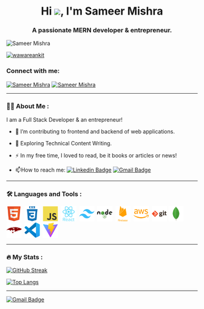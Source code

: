 <h1 align="center">Hi <img src="https://media.giphy.com/media/hvRJCLFzcasrR4ia7z/giphy.gif" width="30px"/>, I'm Sameer Mishra</h1>
<h3 align="center">A passionate MERN developer & entrepreneur.</h3>

<p align="left"> <img src="https://komarev.com/ghpvc/?username=sameer-mishra1&label=Profile%20views&color=0e75b6&style=flat" alt="Sameer Mishra" /> </p>

<p align="left"> <a href="https://www.linkedin.com/in/sameer-/" target="blank"><img src="https://img.shields.io/twitter/follow/sameer-?logo=linkedin&style=for-the-badge" alt="wawareankit" /></a> </p>
  
  <h3 align="left">Connect with me:</h3>
<p align="left">
<a href="https://www.linkedin.com/in/sameer-" target="blank">
  <img align="center" src="https://raw.githubusercontent.com/rahuldkjain/github-profile-readme-generator/master/src/images/icons/Social/linked-in-alt.svg" alt="Sameer Mishra" height="30" width="40" /></a>
<a href="https://www.instagram.com/sameer_mishraa/" target="blank"><img align="center" src="https://raw.githubusercontent.com/rahuldkjain/github-profile-readme-generator/master/src/images/icons/Social/instagram.svg" alt="Sameer Mishra" height="30" width="40" /></a>
</p>



</div>

---
### :man_technologist: About Me :
I am a Full Stack Developer & an entrepreneur!
- :telescope: I’m contributing to frontend and backend of web applications.

- :seedling: Exploring Technical Content Writing.

- :zap: In my free time, I loved to read, be it books or articles or news!

- :mailbox:How to reach me: [![Linkedin Badge](https://img.shields.io/badge/-LinkedIn-blue?style=flat&logo=Linkedin&logoColor=white)](https://www.linkedin.com/in/sameer-) [![Gmail Badge](https://img.shields.io/badge/-Gmail-white?style=flat&logo=Gmail&logoColor=red)](mailto:sameermishra6666@gmail.com)

---

### :hammer_and_wrench: Languages and Tools :

<div>
  <img src="https://github.com/devicons/devicon/blob/master/icons/html5/html5-original.svg" title="HTML5" alt="HTML" width="40" height="40"/>&nbsp;
  <img src="https://github.com/devicons/devicon/blob/master/icons/css3/css3-plain-wordmark.svg"  title="CSS3" alt="CSS" width="40" height="40"/>&nbsp;
  <img src="https://github.com/devicons/devicon/blob/master/icons/javascript/javascript-original.svg" title="JavaScript" alt="JavaScript" width="40" height="40"/>&nbsp;
  <img src="https://github.com/devicons/devicon/blob/master/icons/react/react-original-wordmark.svg" title="React" alt="React" width="40" height="40"/>&nbsp;
  <img src="https://github.com/devicons/devicon/blob/master/icons/tailwindcss/tailwindcss-original.svg" title="TailwindCss" alt="TailwindCss" width="40" height="40"/>&nbsp;
  <img src="https://github.com/devicons/devicon/blob/master/icons/nodejs/nodejs-original-wordmark.svg" title="NodeJS" alt="NodeJS" width="40" height="40"/>&nbsp;
  <img src="https://github.com/devicons/devicon/blob/master/icons/firebase/firebase-plain-wordmark.svg" title="Firebase" alt="Firebase" width="40" height="40"/>&nbsp;
  <img src="https://github.com/devicons/devicon/blob/master/icons/amazonwebservices/amazonwebservices-plain-wordmark.svg" title="AWS" alt="AWS" width="40" height="40"/>&nbsp;
  <img src="https://github.com/devicons/devicon/blob/master/icons/git/git-original-wordmark.svg" title="Git" **alt="Git" width="40" height="40"/>
  <img src="https://github.com/devicons/devicon/blob/master/icons/mongodb/mongodb-original.svg" title="MongoDb" **alt="MongoDb" width="40" height="40"/>
  <img src="https://github.com/devicons/devicon/blob/master/icons/mongoose/mongoose-original.svg" title="Mongoose" alt="Mongoose" width="40" height="40"/>&nbsp;
  <img src="https://github.com/devicons/devicon/blob/master/icons/vscode/vscode-original.svg" title="VS Code" alt="VS Code " width="40" height="40"/>&nbsp;
  <img src="https://github.com/devicons/devicon/blob/master/icons/vitejs/vitejs-original.svg" title="Vite" alt="Vite " width="40" height="40"/>&nbsp;
</div>

---

<p align="left">

### :fire: My Stats :
[![GitHub Streak](http://github-readme-streak-stats.herokuapp.com?user=sameer-mishra1&theme=transparent&background=#fff)](https://git.io/streak-stats)

</p>

<p align="right">

[![Top Langs](https://github-readme-stats.vercel.app/api/top-langs/?username=sameer-mishra1&theme=transparent&layout=donut-vertical)](https://github.com/anuraghazra/github-readme-stats)

</p>

---

 [![Gmail Badge](https://img.shields.io/badge/-Gmail-white?style=flat&logo=Gmail&logoColor=red)](mailto:sameermishra6666@gmail.com)
